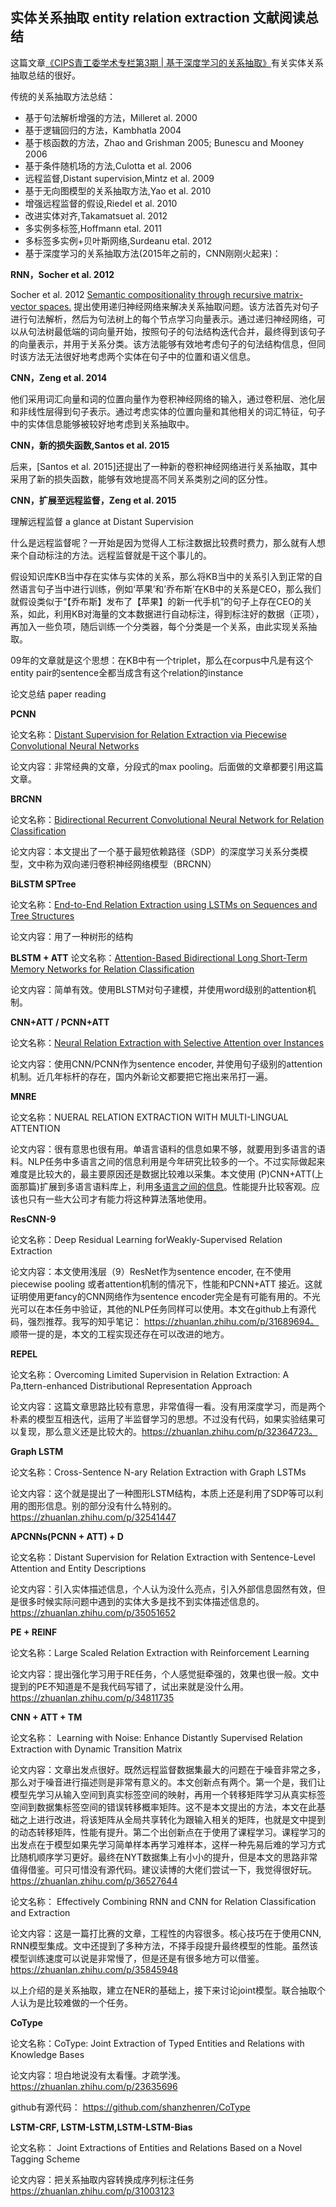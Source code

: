 ## 实体关系抽取 entity relation extraction 文献阅读总结
这篇文章[《CIPS青工委学术专栏第3期 | 基于深度学习的关系抽取》](http://www.cipsc.org.cn/qngw/?p=890)有关实体关系抽取总结的很好。

传统的关系抽取方法总结：
- 基于句法解析增强的方法，Milleret al. 2000
- 基于逻辑回归的方法，Kambhatla 2004
- 基于核函数的方法，Zhao and Grishman 2005; Bunescu and Mooney 2006
- 基于条件随机场的方法,Culotta et al. 2006
- 远程监督,Distant supervision,Mintz et al. 2009
- 基于无向图模型的关系抽取方法,Yao et al. 2010
- 增强远程监督的假设,Riedel et al. 2010
- 改进实体对齐,Takamatsuet al. 2012
- 多实例多标签,Hoffmann etal. 2011
- 多标签多实例+贝叶斯网络,Surdeanu etal. 2012
- 基于深度学习的关系抽取方法(2015年之前的，CNN刚刚火起来)：


**RNN，Socher et al. 2012**

Socher et al. 2012  [Semantic compositionality through recursive matrix-vector spaces.](https://ai.stanford.edu/~ang/papers/emnlp12-SemanticCompositionalityRecursiveMatrixVectorSpaces.pdf) 提出使用递归神经网络来解决关系抽取问题。该方法首先对句子进行句法解析，然后为句法树上的每个节点学习向量表示。通过递归神经网络，可以从句法树最低端的词向量开始，按照句子的句法结构迭代合并，最终得到该句子的向量表示，并用于关系分类。该方法能够有效地考虑句子的句法结构信息，但同时该方法无法很好地考虑两个实体在句子中的位置和语义信息。

**CNN，Zeng et al. 2014**

他们采用词汇向量和词的位置向量作为卷积神经网络的输入，通过卷积层、池化层和非线性层得到句子表示。通过考虑实体的位置向量和其他相关的词汇特征，句子中的实体信息能够被较好地考虑到关系抽取中。

**CNN，新的损失函数,Santos et al. 2015**

后来，[Santos et al. 2015]还提出了一种新的卷积神经网络进行关系抽取，其中采用了新的损失函数，能够有效地提高不同关系类别之间的区分性。

**CNN，扩展至远程监督，Zeng et al. 2015**

理解远程监督 a glance at Distant Supervision

什么是远程监督呢？一开始是因为觉得人工标注数据比较费时费力，那么就有人想来个自动标注的方法。远程监督就是干这个事儿的。

假设知识库KB当中存在实体与实体的关系，那么将KB当中的关系引入到正常的自然语言句子当中进行训练，例如‘苹果’和’乔布斯’在KB中的关系是CEO，那么我们就假设类似于“【乔布斯】发布了【苹果】的新一代手机”的句子上存在CEO的关系，如此，利用KB对海量的文本数据进行自动标注，得到标注好的数据（正项），再加入一些负项，随后训练一个分类器，每个分类是一个关系，由此实现关系抽取。

09年的文章就是这个思想：在KB中有一个triplet，那么在corpus中凡是有这个entity pair的sentence全都当成含有这个relation的instance

论文总结 paper reading

**PCNN**

论文名称：[Distant Supervision for Relation Extraction via Piecewise Convolutional Neural Networks](http://aclweb.org/anthology/D/D15/D15-1203.pdf)

论文内容：非常经典的文章，分段式的max pooling。后面做的文章都要引用这篇文章。

**BRCNN**

论文名称：[Bidirectional Recurrent Convolutional Neural Network for Relation Classification](http://www.aclweb.org/anthology/P/P16/P16-1072.pdf)

论文内容：本文提出了一个基于最短依赖路径（SDP）的深度学习关系分类模型，文中称为双向递归卷积神经网络模型（BRCNN）

**BiLSTM SPTree**

论文名称：[End-to-End Relation Extraction using LSTMs on Sequences and Tree Structures](http://www.aclweb.org/anthology/P/P16/P16-1105.pdf)

论文内容：用了一种树形的结构

**BLSTM + ATT**
论文名称：[Attention-Based Bidirectional Long Short-Term Memory Networks for Relation Classification](http://www.aclweb.org/anthology/P16-2034)

论文内容：简单有效。使用BLSTM对句子建模，并使用word级别的attention机制。

**CNN+ATT / PCNN+ATT**

论文名称：[Neural Relation Extraction with Selective Attention over Instances](http://www.aclweb.org/anthology/P16-1200)

论文内容：使用CNN/PCNN作为sentence encoder, 并使用句子级别的attention机制。近几年标杆的存在，国内外新论文都要把它拖出来吊打一遍。

**MNRE**

论文名称：NUERAL RELATION EXTRACTION WITH MULTI-LINGUAL ATTENTION

论文内容：很有意思也很有用。单语言语料的信息如果不够，就要用到多语言的语料。NLP任务中多语言之间的信息利用是今年研究比较多的一个。不过实际做起来难度是比较大的，最主要原因还是数据比较难以采集。本文使用
(P)CNN+ATT(上面那篇)扩展到多语言语料库上，利用[多语言之间的信息](https://zhuanlan.zhihu.com/p/29970617)。性能提升比较客观。应该也只有一些大公司才有能力将这种算法落地使用。

**ResCNN-9**

论文名称：Deep Residual Learning forWeakly-Supervised Relation Extraction

论文内容：本文使用浅层（9）ResNet作为sentence encoder, 在不使用piecewise pooling 或者attention机制的情况下，性能和PCNN+ATT 接近。这就证明使用更fancy的CNN网络作为sentence encoder完全是有可能有用的。不光光可以在本任务中验证，其他的NLP任务同样可以使用。本文在github上有源代码，强烈推荐。我写的知乎笔记： https://zhuanlan.zhihu.com/p/31689694。 顺带一提的是，本文的工程实现还存在可以改进的地方。

**REPEL**

论文名称：Overcoming Limited Supervision in Relation Extraction: A Pa‚ttern-enhanced Distributional Representation Approach

论文内容：这篇文章思路比较有意思，非常值得一看。没有用深度学习，而是两个朴素的模型互相迭代，运用了半监督学习的思想。不过没有代码，如果实验结果可以复现，那么意义还是比较大的。https://zhuanlan.zhihu.com/p/32364723。

**Graph LSTM**

论文名称：Cross-Sentence N-ary Relation Extraction with Graph LSTMs

论文内容：这个就是提出了一种图形LSTM结构，本质上还是利用了SDP等可以利用的图形信息。别的部分没有什么特别的。https://zhuanlan.zhihu.com/p/32541447

**APCNNs(PCNN + ATT) + D**

论文名称：Distant Supervision for Relation Extraction with Sentence-Level Attention and Entity Descriptions

论文内容：引入实体描述信息，个人认为没什么亮点，引入外部信息固然有效，但是很多时候实际问题中遇到的实体大多是找不到实体描述信息的。 https://zhuanlan.zhihu.com/p/35051652

**PE + REINF**

论文名称：Large Scaled Relation Extraction with Reinforcement Learning

论文内容：提出强化学习用于RE任务，个人感觉挺牵强的，效果也很一般。文中提到的PE不知道是不是我代码写错了，试出来就是没什么用。  https://zhuanlan.zhihu.com/p/34811735

**CNN + ATT + TM**

论文名称： Learning with Noise: Enhance Distantly Supervised Relation Extraction with Dynamic Transition Matrix

论文内容：文章出发点很好。既然远程监督数据集最大的问题在于噪音非常之多，那么对于噪音进行描述则是非常有意义的。本文创新点有两个。第一个是，我们让模型先学习从输入空间到真实标签空间的映射，再用一个转移矩阵学习从真实标签空间到数据集标签空间的错误转移概率矩阵。这不是本文提出的方法，本文在此基础之上进行改进，将该矩阵从全局共享转化为跟输入相关的矩阵，也就是文中提到的动态转移矩阵，性能有提升。第二个出创新点在于使用了课程学习。课程学习的出发点在于模型如果先学习简单样本再学习难样本，这样一种先易后难的学习方式比随机顺序学习更好。最终在NYT数据集上有小小的提升，但是本文的思路非常值得借鉴。可只可惜没有源代码。建议读博的大佬们尝试一下，我觉得很好玩。 https://zhuanlan.zhihu.com/p/36527644



论文名称： Effectively Combining RNN and CNN for Relation Classification and Extraction

论文内容：这是一篇打比赛的文章，工程性的内容很多。核心技巧在于使用CNN, RNN模型集成。文中还提到了多种方法，不择手段提升最终模型的性能。虽然该模型训练速度可以说是非常慢了，但是还是有很多地方可以借鉴。 https://zhuanlan.zhihu.com/p/35845948



以上介绍的是关系抽取，建立在NER的基础上，接下来讨论joint模型。联合抽取个人认为是比较难做的一个任务。

**CoType**

论文名称：CoType: Joint Extraction of Typed Entities and Relations with Knowledge Bases

论文内容：坦白地说没有太看懂。才疏学浅。 https://zhuanlan.zhihu.com/p/23635696

github有源代码： https://github.com/shanzhenren/CoType

**LSTM-CRF, LSTM-LSTM,LSTM-LSTM-Bias**

论文名称： Joint Extractions of Entities and Relations Based on a Novel Tagging Scheme

论文内容：把关系抽取内容转换成序列标注任务 https://zhuanlan.zhihu.com/p/31003123

